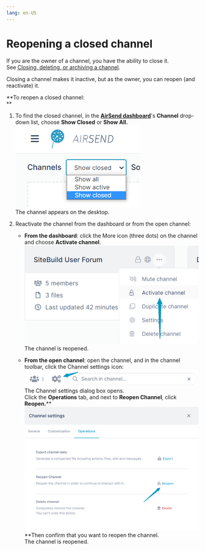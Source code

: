 ```yaml
---
lang: en-US
---
```


# Reopening a closed channel

If you are the owner of a channel, you have the ability to close it. See [Closing, deleting, or archiving a channel](/channels/closing-deleting-or-archiving-a-channel).  
  
Closing a channel makes it inactive, but as the owner, you can reopen (and reactivate) it. 

**To reopen a closed channel:  
**

1.  To find the closed channel, in the **[AirSend dashboard](/using-airsend/airsend-dashboard)**'s **Channel** drop-down list, choose **Show Closed** or **Show All.   
    ![Channels drop-down list in dashboard](../assets/channels/reopening-a-closed-channel/channels-drop-down-list-in-dashboard.png)**   
    The channel appears on the desktop.
2.  Reactivate the channel from the dashboard or from the open channel:  
      
    -   **From the dashboard**: click the More icon (three dots) on the channel and choose **Activate channel**.  
        ![Click the More icon and choose Activate channel.](../assets/channels/reopening-a-closed-channel/click-the-more-icon-and-choose-activate-channel.png)  
        The channel is reopened.  
          
        
    -   **From the open channel**: open the channel, and in the channel toolbar, click the Channel settings icon:  
        ![Click Channel Settings icon](../assets/channels/reopening-a-closed-channel/click-channel-settings-icon.png)  
        The Channel settings dialog box opens.  
        Click the **Operations** tab, and next to **Reopen Channel**, click **Reopen.****  
        ![Reopen channel in Channel Settings dialog box](../assets/channels/reopening-a-closed-channel/reopen-channel-in-channel-settings-dialog-box.png)  
        **Then confirm that you want to reopen the channel.  
        The channel is reopened.